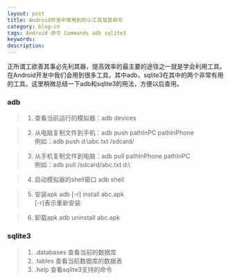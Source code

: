 ```yaml
---
layout: post
title: Android开发中常用到的小工具及其命令
category: blog-cn
tags: Android 命令 Commands adb sqlite3
keywords: 
description:
---
```



正所谓工欲善其事必先利其器，提高效率的最主要的途径之一就是学会利用工具。在Android开发中我们会用到很多工具，其中adb，sqlite3在其中的两个非常有用的工具。这里稍微总结一下adb和sqlite3的用法，方便以后查用。

### adb

>1. 查看当前运行的模拟器：adb devices

>2. 从电脑复制文件到手机：adb push pathInPC pathInPhone  
 例如：adb push d:\abc.txt /sdcard/

>3. 从手机复制文件到电脑：adb pull pathInPhone pathInPC  
 例如：adb pull /sdcard/abc.txt d:\

>4. 启动模拟器的shell窗口 adb shell

>5. 安装apk adb [-r] install abc.apk  
 [-r]表示重新安装

>6. 卸载apk adb uninstall abc.apk

### sqlite3

>1.  .databases 查看当前的数据库
>2.  .tables 查看当前数据库的数据表
>3.  .help 查看sqlite3支持的命令



